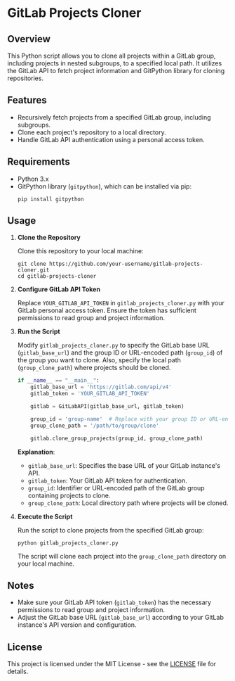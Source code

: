 # GitLab Projects Cloner

## Overview

This Python script allows you to clone all projects within a GitLab group, including projects in nested subgroups, to a specified local path. It utilizes the GitLab API to fetch project information and GitPython library for cloning repositories.

## Features

- Recursively fetch projects from a specified GitLab group, including subgroups.
- Clone each project's repository to a local directory.
- Handle GitLab API authentication using a personal access token.

## Requirements

- Python 3.x
- GitPython library (`gitpython`), which can be installed via pip:
  ```
  pip install gitpython
  ```

## Usage

1. **Clone the Repository**

   Clone this repository to your local machine:
   ```
   git clone https://github.com/your-username/gitlab-projects-cloner.git
   cd gitlab-projects-cloner
   ```

2. **Configure GitLab API Token**

   Replace `YOUR_GITLAB_API_TOKEN` in `gitlab_projects_cloner.py` with your GitLab personal access token. Ensure the token has sufficient permissions to read group and project information.

3. **Run the Script**

   Modify `gitlab_projects_cloner.py` to specify the GitLab base URL (`gitlab_base_url`) and the group ID or URL-encoded path (`group_id`) of the group you want to clone. Also, specify the local path (`group_clone_path`) where projects should be cloned.

   ```python
   if __name__ == "__main__":
       gitlab_base_url = 'https://gitlab.com/api/v4'
       gitlab_token = 'YOUR_GITLAB_API_TOKEN'

       gitlab = GitLabAPI(gitlab_base_url, gitlab_token)

       group_id = 'group-name'  # Replace with your group ID or URL-encoded path
       group_clone_path = '/path/to/group/clone'

       gitlab.clone_group_projects(group_id, group_clone_path)
   ```

   **Explanation**:
   - `gitlab_base_url`: Specifies the base URL of your GitLab instance's API.
   - `gitlab_token`: Your GitLab API token for authentication.
   - `group_id`: Identifier or URL-encoded path of the GitLab group containing projects to clone.
   - `group_clone_path`: Local directory path where projects will be cloned.

4. **Execute the Script**

   Run the script to clone projects from the specified GitLab group:
   ```
   python gitlab_projects_cloner.py
   ```

   The script will clone each project into the `group_clone_path` directory on your local machine.

## Notes

- Make sure your GitLab API token (`gitlab_token`) has the necessary permissions to read group and project information.
- Adjust the GitLab base URL (`gitlab_base_url`) according to your GitLab instance's API version and configuration.

## License

This project is licensed under the MIT License - see the [LICENSE](LICENSE) file for details.
